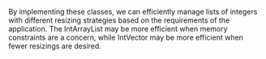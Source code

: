 By implementing these classes, we can efficiently manage lists of integers with different resizing strategies based on the requirements of the application. The IntArrayList may be more efficient when memory constraints are a concern, while IntVector may be more efficient when fewer resizings are desired.
